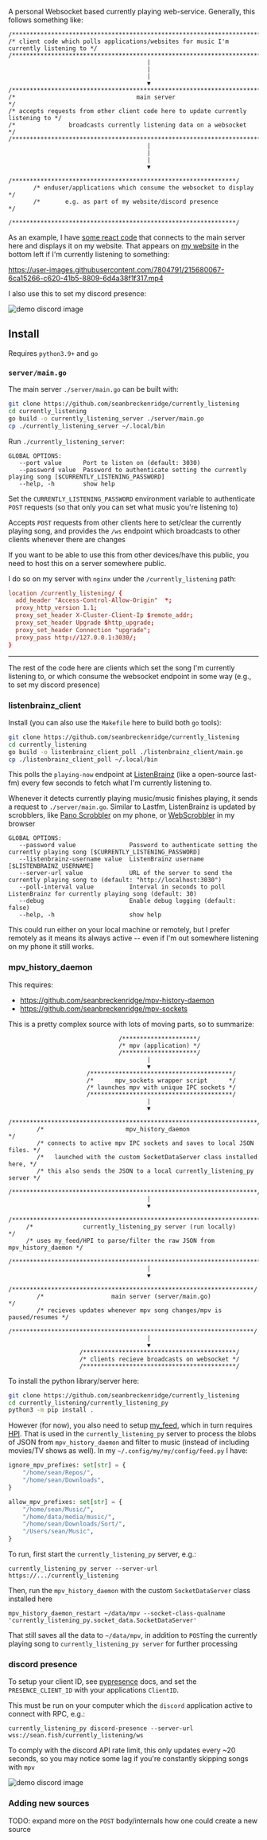 A personal Websocket based currently playing web-service. Generally, this follows something like:

```
/**************************************************************************************/
/* client code which polls applications/websites for music I'm currently listening to */
/**************************************************************************************/
                                       |
                                       |
                                       |
                                       ▼
/*********************************************************************************/
/*                                  main server                                  */
/* accepts requests from other client code here to update currently listening to */
/*               broadcasts currently listening data on a websocket              */
/*********************************************************************************/
                                       |
                                       |
                                       |
                                       ▼
       /***************************************************************/
       /* enduser/applications which consume the websocket to display */
       /*       e.g. as part of my website/discord presence           */
       /***************************************************************/

```

As an example, I have [some react code](https://github.com/seanbreckenridge/glue/blob/master/assets/frontend/currently_listening.tsx) that connects to the main server here and displays it on my website. That appears on [my website](https://sean.fish) in the bottom left if I'm currently listening to something:

https://user-images.githubusercontent.com/7804791/215680067-6ca15266-c620-41b5-8809-6d4a38f1f317.mp4

I also use this to set my discord presence:

![demo discord image](https://github.com/seanbreckenridge/currently_listening/blob/main/.github/discord.png?raw=true)

## Install

Requires `python3.9+` and `go`

### `server/main.go`

The main server `./server/main.go` can be built with:

```bash
git clone https://github.com/seanbreckenridge/currently_listening
cd currently_listening
go build -o currently_listening_server ./server/main.go
cp ./currently_listening_server ~/.local/bin
```

Run `./currently_listening_server`:

```
GLOBAL OPTIONS:
   --port value      Port to listen on (default: 3030)
   --password value  Password to authenticate setting the currently playing song [$CURRENTLY_LISTENING_PASSWORD]
   --help, -h        show help
```

Set the `CURRENTLY_LISTENING_PASSWORD` environment variable to authenticate `POST` requests (so that only you can set what music you're listening to)

Accepts `POST` requests from other clients here to set/clear the currently playing song, and provides the `/ws` endpoint which broadcasts to other clients whenever there are changes

If you want to be able to use this from other devices/have this public, you need to host this on a server somewhere public.

I do so on my server with `nginx` under the `/currently_listening` path:

```conf
location /currently_listening/ {
  add_header "Access-Control-Allow-Origin"  *;
  proxy_http_version 1.1;
  proxy_set_header X-Cluster-Client-Ip $remote_addr;
  proxy_set_header Upgrade $http_upgrade;
  proxy_set_header Connection "upgrade";
  proxy_pass http://127.0.0.1:3030/;
}
```

---

The rest of the code here are clients which set the song I'm currently listening to, or which consume the websocket endpoint in some way (e.g., to set my discord presence)

### listenbrainz_client

Install (you can also use the `Makefile` here to build both `go` tools):

```bash
git clone https://github.com/seanbreckenridge/currently_listening
cd currently_listening
go build -o listenbrainz_client_poll ./listenbrainz_client/main.go
cp ./listenbrainz_client_poll ~/.local/bin
```

This polls the `playing-now` endpoint at [ListenBrainz](https://listenbrainz.org/) (like a open-source last-fm) every few seconds to fetch what I'm currently listening to.

Whenever it detects currently playing music/music finishes playing, it sends a request to `./server/main.go`. Similar to Lastfm, ListenBrainz is updated by scrobblers, like [Pano Scrobbler](https://play.google.com/store/apps/details?id=com.arn.scrobble&hl=en_US&gl=US) on my phone, or [WebScrobbler](https://web-scrobbler.com/) in my browser

```
GLOBAL OPTIONS:
   --password value               Password to authenticate setting the currently playing song [$CURRENTLY_LISTENING_PASSWORD]
   --listenbrainz-username value  ListenBrainz username [$LISTENBRAINZ_USERNAME]
   --server-url value             URL of the server to send the currently playing song to (default: "http://localhost:3030")
   --poll-interval value          Interval in seconds to poll ListenBrainz for currently playing song (default: 30)
   --debug                        Enable debug logging (default: false)
   --help, -h                     show help
```

This could run either on your local machine or remotely, but I prefer remotely as it means its always active -- even if I'm out somewhere listening on my phone it still works.

### mpv_history_daemon

This requires:

- <https://github.com/seanbreckenridge/mpv-history-daemon>
- <https://github.com/seanbreckenridge/mpv-sockets>

This is a pretty complex source with lots of moving parts, so to summarize:

```
                               /*********************/
                               /* mpv (application) */
                               /*********************/
                                       |
                                       ▼
                      /****************************************/
                      /*      mpv_sockets wrapper script      */
                      /* launches mpv with unique IPC sockets */
                      /****************************************/
                                       |
                                       ▼
        /*********************************************************************/
        /*                       mpv_history_daemon                          */
        /* connects to active mpv IPC sockets and saves to local JSON files. */
        /*   launched with the custom SocketDataServer class installed here, */
        /* this also sends the JSON to a local currently_listening_py server */
        /*********************************************************************/
                                       |
                                       ▼
     /*************************************************************************/
     /*              currently_listening_py server (run locally)              */
     /* uses my_feed/HPI to parse/filter the raw JSON from mpv_history_daemon */
     /*************************************************************************/
                                       |
                                       ▼
        /********************************************************************/
        /*                   main server (server/main.go)                   */
        /* recieves updates whenever mpv song changes/mpv is paused/resumes */
        /********************************************************************/
                                       |
                                       ▼
                    /*******************************************/
                    /* clients recieve broadcasts on websocket */
                    /*******************************************/
```

To install the python library/server here:

```bash
git clone https://github.com/seanbreckenridge/currently_listening
cd currently_listening/currently_listening_py
python3 -m pip install .
```

However (for now), you also need to setup [my_feed](https://github.com/seanbreckenridge/my_feed), which in turn requires [HPI](https://github.com/seanbreckenridge/HPI). That is used in the `currently_listening_py` server to process the blobs of JSON from `mpv_history_daemon` and filter to music (instead of including movies/TV shows as well). In my `~/.config/my/my/config/feed.py` I have:

```python
ignore_mpv_prefixes: set[str] = {
    "/home/sean/Repos/",
    "/home/sean/Downloads",
}

allow_mpv_prefixes: set[str] = {
    "/home/sean/Music/",
    "/home/data/media/music/",
    "/home/sean/Downloads/Sort/",
    "/Users/sean/Music",
}
```

To run, first start the `currently_listening_py` server, e.g.:

`currently_listening_py server --server-url https://.../currently_listening`

Then, run the `mpv_history_daemon` with the custom `SocketDataServer` class installed here

`mpv_history_daemon_restart ~/data/mpv --socket-class-qualname 'currently_listening_py.socket_data.SocketDataServer'`

That still saves all the data to `~/data/mpv`, in addition to `POST`ing the currently playing song to `currently_listening_py server` for further processing

### discord presence

To setup your client ID, see [pypresence](https://qwertyquerty.github.io/pypresence/html/info/quickstart.html) docs, and set the `PRESENCE_CLIENT_ID` with your applications `ClientID`.

This must be run on your computer which the `discord` application active to connect with RPC, e.g.:

`currently_listening_py discord-presence --server-url wss://sean.fish/currently_listening/ws`

To comply with the discord API rate limit, this only updates every ~20 seconds, so you may notice some lag if you're constantly skipping songs with `mpv`

![demo discord image](https://github.com/seanbreckenridge/currently_listening/blob/main/.github/discord.png?raw=true)

### Adding new sources

TODO: expand more on the `POST` body/internals how one could create a new source

